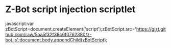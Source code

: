 # Z-Bot script injection scriptlet

javascript:var zBotScript=document.createElement('script');zBotScript.src='https://gist.github.com/raw/5aa5f32f38c6f0762380/z-bot.js';document.body.appendChild(zBotScript);